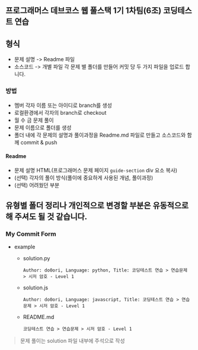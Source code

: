 
## 프로그래머스 데브코스 웹 풀스택 1기 1차팀(6조) 코딩테스트 연습

## 형식
- 문제 설명 -> Readme 파일
- 소스코드 -> 개별 파일
각 문제 별 폴더를 만들어 커밋 당 두 가지 파일을 업로드 합니다.

### 방법  
- 멤버 각자 이름 또는 아이디로 branch를 생성
- 로컬환경에서 각자의 branch로 checkout
- 월 수 금 문제 풀이
- 문제 이름으로 폴더를 생성
- 폴더 내에 각 문제의 설명과 풀이과정을 Readme.md 파일로 만들고 소스코드와 함께 commit & push

#### Readme
- 문제 설명 HTML(프로그래머스 문제 페이지 `guide-section` div 요소 복사)
- (선택) 각자의 풀이 방식(풀이에 중요하게 사용된 개념, 풀이과정)
- (선택) 어려웠던 부분

유형별 폴더 정리나 개인적으로 변경할 부분은 유동적으로 해 주셔도 될 것 같습니다.
---
### My Commit Form
* example
    * solution.py

        `Author: do0ori, Language: python, Title: 코딩테스트 연습 > 연습문제 > 시저 암호 - Level 1`

    * solution.js

        `Author: do0ori, Language: javascript, Title: 코딩테스트 연습 > 연습문제 > 시저 암호 - Level 1`
    
    * README.md

        `코딩테스트 연습 > 연습문제 > 시저 암호 - Level 1`

> 문제 풀이는 solution 파일 내부에 주석으로 작성